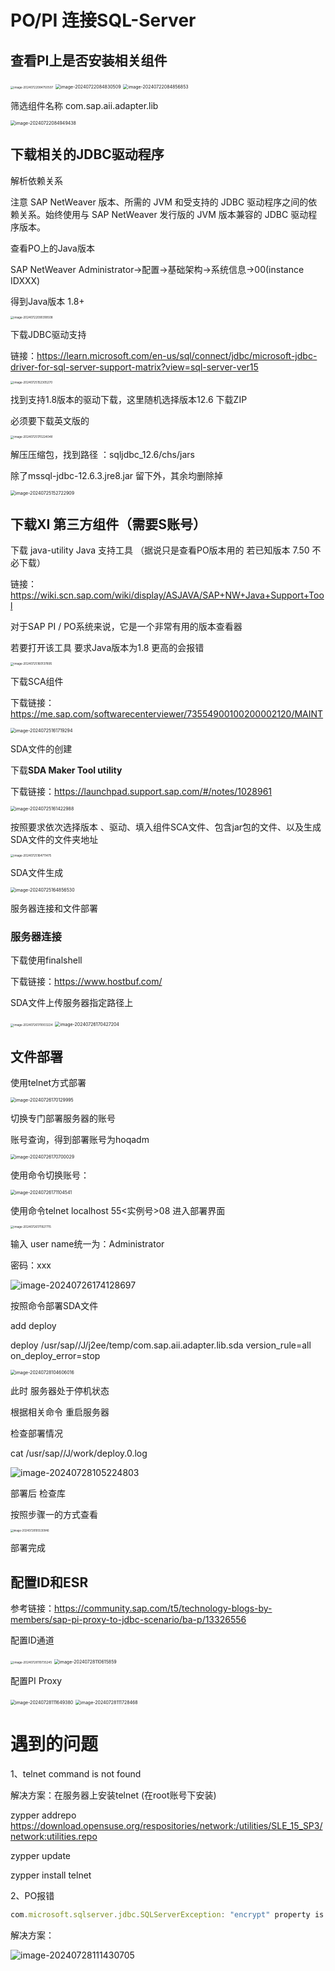 # PO/PI 连接SQL-Server

## 查看PI上是否安装相关组件

<img src="https://img2023.cnblogs.com/blog/2606674/202408/2606674-20240802090352047-434044198.png" alt="image-20240722084750507" style="zoom:33%;" />

<img src="https://img2023.cnblogs.com/blog/2606674/202408/2606674-20240802090352691-1779274847.png" alt="image-20240722084830509" style="zoom:50%;" />

<img src="https://img2023.cnblogs.com/blog/2606674/202408/2606674-20240802090353256-1038534883.png" alt="image-20240722084856853" style="zoom:50%;" />

筛选组件名称 com.sap.aii.adapter.lib

<img src="https://img2023.cnblogs.com/blog/2606674/202408/2606674-20240802090353802-1067380661.png" alt="image-20240722084949438" style="zoom:50%;" />

## 下载相关的JDBC驱动程序

解析依赖关系

注意 SAP NetWeaver 版本、所需的 JVM 和受支持的 JDBC 驱动程序之间的依赖关系。始终使用与 SAP NetWeaver 发行版的 JVM 版本兼容的 JDBC 驱动程序版本。

查看PO上的Java版本

SAP NetWeaver Administrator->配置->基础架构->系统信息->00(instance IDXXX)

得到Java版本  1.8+

<img src="https://img2023.cnblogs.com/blog/2606674/202408/2606674-20240802090354500-964014304.png" alt="image-20240722090318508" style="zoom:33%;" />

下载JDBC驱动支持

链接：https://learn.microsoft.com/en-us/sql/connect/jdbc/microsoft-jdbc-driver-for-sql-server-support-matrix?view=sql-server-ver15

<img src="https://img2023.cnblogs.com/blog/2606674/202408/2606674-20240802092244574-315686921.png" alt="image-20240725152305270" style="zoom:33%;" />

找到支持1.8版本的驱动下载，这里随机选择版本12.6 下载ZIP

必须要下载英文版的

<img src="https://img2023.cnblogs.com/blog/2606674/202408/2606674-20240802092245045-1232478419.png" alt="image-20240725170224048" style="zoom:33%;" />

解压压缩包，找到路径 ：sqljdbc_12.6/chs/jars 

除了mssql-jdbc-12.6.3.jre8.jar 留下外，其余均删除掉

<img src="https://img2023.cnblogs.com/blog/2606674/202408/2606674-20240802092245634-302614854.png" alt="image-20240725152722909" style="zoom:50%;" />

## 下载XI 第三方组件（需要S账号）

下载 java-utility Java 支持工具 （据说只是查看PO版本用的 若已知版本 7.50 不必下载）

链接：https://wiki.scn.sap.com/wiki/display/ASJAVA/SAP+NW+Java+Support+Tool

对于SAP PI / PO系统来说，它是一个非常有用的版本查看器

若要打开该工具 要求Java版本为1.8 更高的会报错

<img src="https://img2023.cnblogs.com/blog/2606674/202408/2606674-20240802092246038-1176874391.png" alt="image-20240725160137895" style="zoom:33%;" />



下载SCA组件

下载链接：https://me.sap.com/softwarecenterviewer/73554900100200002120/MAINT

<img src="https://img2023.cnblogs.com/blog/2606674/202408/2606674-20240802092246407-1529639439.png" alt="image-20240725161719294" style="zoom:50%;" />

SDA文件的创建

下载**SDA Maker Tool utility**

下载链接：https://launchpad.support.sap.com/#/notes/1028961

<img src="https://img2023.cnblogs.com/blog/2606674/202408/2606674-20240802092246852-905474761.png" alt="image-20240725161422988" style="zoom:50%;" />



按照要求依次选择版本 、驱动、填入组件SCA文件、包含jar包的文件、以及生成SDA文件的文件夹地址

<img src="https://img2023.cnblogs.com/blog/2606674/202408/2606674-20240802092247343-1111263513.png" alt="image-20240725164711475" style="zoom:33%;" />

SDA文件生成

<img src="https://img2023.cnblogs.com/blog/2606674/202408/2606674-20240802092247719-1357532979.png" alt="image-20240725164856530" style="zoom:50%;" />



服务器连接和文件部署

### 服务器连接

下载使用finalshell 

下载链接：https://www.hostbuf.com/

SDA文件上传服务器指定路径上

<img src="https://img2023.cnblogs.com/blog/2606674/202408/2606674-20240802092248006-1206569697.png" alt="image-20240726170003224" style="zoom:33%;" />

<img src="https://img2023.cnblogs.com/blog/2606674/202408/2606674-20240802092248435-904003849.png" alt="image-20240726170427204" style="zoom:50%;" />

## 文件部署

使用telnet方式部署

<img src="https://img2023.cnblogs.com/blog/2606674/202408/2606674-20240802092248966-1920458403.png" alt="image-20240726170129995" style="zoom:50%;" />

切换专门部署服务器的账号

账号查询，得到部署账号为hoqadm

<img src="https://img2023.cnblogs.com/blog/2606674/202408/2606674-20240802092249468-1749918246.png" alt="image-20240726170700029" style="zoom:50%;" />

使用命令切换账号：

<img src="https://img2023.cnblogs.com/blog/2606674/202408/2606674-20240802092249981-2013746588.png" alt="image-20240726171104541" style="zoom:50%;" />

使用命令telnet localhost 55<实例号>08 进入部署界面

<img src="https://img2023.cnblogs.com/blog/2606674/202408/2606674-20240802092250640-1536061216.png" alt="image-20240726171927715" style="zoom:33%;" />

输入 user name统一为：Administrator

密码：xxx

![image-20240726174128697](https://img2023.cnblogs.com/blog/2606674/202408/2606674-20240802092254402-593424766.png)

按照命令部署SDA文件

add deploy

deploy /usr/sap/<SID>/J<instance>/j2ee/temp/com.sap.aii.adapter.lib.sda version_rule=all on_deploy_error=stop

<img src="https://img2023.cnblogs.com/blog/2606674/202408/2606674-20240802092251406-1403605719.png" alt="image-20240728104606016" style="zoom:50%;" />

此时 服务器处于停机状态

根据相关命令 重启服务器

检查部署情况

cat /usr/sap/<SID>/J<instance>/work/deploy.0.log

![image-20240728105224803](https://img2023.cnblogs.com/blog/2606674/202408/2606674-20240802092254815-506494778.png)

部署后 检查库

按照步骤一的方式查看

<img src="https://img2023.cnblogs.com/blog/2606674/202408/2606674-20240802092251893-143747815.png" alt="image-20240728105530946" style="zoom:30%;" />

部署完成

## 配置ID和ESR

参考链接：https://community.sap.com/t5/technology-blogs-by-members/sap-pi-proxy-to-jdbc-scenario/ba-p/13326556

配置ID通道

<img src="https://img2023.cnblogs.com/blog/2606674/202408/2606674-20240802092252231-830892795.png" alt="image-20240728110735245" style="zoom:33%;" />

<img src="https://img2023.cnblogs.com/blog/2606674/202408/2606674-20240802092252766-2073905687.png" alt="image-20240728110615859" style="zoom:50%;" />

配置PI Proxy



<img src="https://img2023.cnblogs.com/blog/2606674/202408/2606674-20240802092253667-545295937.png" alt="image-20240728111649380" style="zoom:50%;" />

<img src="https://img2023.cnblogs.com/blog/2606674/202408/2606674-20240802092254075-1718720351.png" alt="image-20240728111728468" style="zoom:50%;" />

# 遇到的问题

1、telnet command is not found 

解决方案：在服务器上安装telnet (在root账号下安装)

zypper addrepo https://download.opensuse.org/respositories/network:/utilities/SLE_15_SP3/network:utilities.repo

zypper update

zypper install telnet

2、PO报错

```javascript
com.microsoft.sqlserver.jdbc.SQLServerException: "encrypt" property is set to "true" and "trustServerCertificate" property is set to "false" but the driver could not establish a secure connection to SQL Server by using Secure Sockets Layer (SSL) encryption: Error: sun.security.validator.ValidatorException: PKIX path building failed: sun.security.provider.certpath.SunCertPathBuilderException: unable to find valid certification path to requested target.  ClientConnectionId:c01a30e7-eaee-48ac-a4cc-309e371c0846
```

解决方案：

![image-20240728111430705](https://img2023.cnblogs.com/blog/2606674/202408/2606674-20240802092255222-570961068.png)
